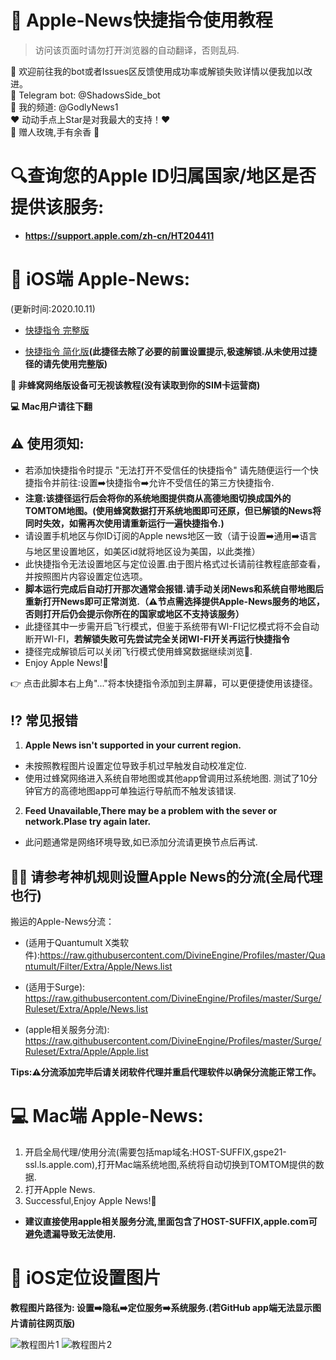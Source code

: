 # 🍎 Apple-News快捷指令使用教程 
> 访问该页面时请勿打开浏览器的自动翻译，否则乱码.

 👏 欢迎前往我的bot或者Issues区反馈使用成功率或解锁失败详情以便我加以改进。  
 🤖 Telegram bot:  @ShadowsSide_bot  
 🧾 我的频道: @GodlyNews1  
 ❤️ 动动手点上Star是对我最大的支持！❤️  
 🌹 赠人玫瑰,手有余香 🌹  

# 🔍查询您的Apple ID归属国家/地区是否提供该服务:
* **https://support.apple.com/zh-cn/HT204411**  

# 📱 iOS端 Apple-News:

(更新时间:2020.10.11)  

* [快捷指令 完整版](https://www.icloud.com/shortcuts/e74e9d722beb45c78dfab7e47ed82465)   

* [快捷指令 简化版](https://www.icloud.com/shortcuts/381635d80b46402b953b85625ecc69ca)**(此捷径去除了必要的前置设置提示,极速解锁.从未使用过捷径的请先使用完整版)**   

**🐝 非蜂窝网络版设备可无视该教程(没有读取到你的SIM卡运营商)**  

**💻 Mac用户请往下翻**

## ⚠️ 使用须知:  
*  若添加快捷指令时提示 "无法打开不受信任的快捷指令" 请先随便运行一个快捷指令并前往:设置➡️快捷指令➡️允许不受信任的第三方快捷指令.  
*  **注意:该捷径运行后会将你的系统地图提供商从高德地图切换成国外的TOMTOM地图。(使用蜂窝数据打开系统地图即可还原，但已解锁的News将同时失效，如需再次使用请重新运行一遍快捷指令.)**  
*  请设置手机地区与你ID订阅的Apple news地区一致（请于设置➡️通用➡️语言与地区里设置地区，如美区id就将地区设为美国，以此类推）  
*  此快捷指令无法设置地区与定位设置.由于图片格式过长请前往教程底部查看，并按照图片内容设置定位选项。
*  **脚本运行完成后自动打开那次通常会报错.请手动关闭News和系统自带地图后重新打开News即可正常浏览.（⚠️节点需选择提供Apple-News服务的地区，否则打开后仍会提示你所在的国家或地区不支持该服务）**
*  此捷径其中一步需开启飞行模式，但鉴于系统带有WI-FI记忆模式将不会自动断开WI-FI，**若解锁失败可先尝试完全关闭WI-FI开关再运行快捷指令**
*  捷径完成解锁后可以关闭飞行模式使用蜂窝数据继续浏览🥳.
*  Enjoy Apple News!🎉  

👉 点击此脚本右上角"..."将本快捷指令添加到主屏幕，可以更便捷使用该捷径。  

## ⁉️ 常见报错

1. **Apple News isn't supported in your current region.**  
*  未按照教程图片设置定位导致手机过早触发自动校准定位.  
*  使用过蜂窝网络进入系统自带地图或其他app曾调用过系统地图. 测试了10分钟官方的高德地图app可单独运行导航而不触发该错误.  
   
2. **Feed Unavailable,There may be a problem with the sever or network.Plase try again later.**  
*  此问题通常是网络环境导致,如已添加分流请更换节点后再试.  
 
## 💁🏻‍ 请参考神机规则设置Apple News的分流(全局代理也行)  
 
搬运的Apple-News分流：  
* (适用于Quantumult X类软件):https://raw.githubusercontent.com/DivineEngine/Profiles/master/Quantumult/Filter/Extra/Apple/News.list

* (适用于Surge): https://raw.githubusercontent.com/DivineEngine/Profiles/master/Surge/Ruleset/Extra/Apple/News.list

* (apple相关服务分流):  https://raw.githubusercontent.com/DivineEngine/Profiles/master/Surge/Ruleset/Extra/Apple/Apple.list

**Tips:⚠️分流添加完毕后请关闭软件代理并重启代理软件以确保分流能正常工作。**  


# 💻 Mac端 Apple-News:

1. 开启全局代理/使用分流(需要包括map域名:HOST-SUFFIX,gspe21-ssl.ls.apple.com),打开Mac端系统地图,系统将自动切换到TOMTOM提供的数据. 
2. 打开Apple News.  
3. Successful,Enjoy Apple News!🎉

* **建议直接使用apple相关服务分流,里面包含了HOST-SUFFIX,apple.com可避免遗漏导致无法使用.**

# 📍 iOS定位设置图片 

**教程图片路径为: 设置➡️隐私➡️定位服务➡️系统服务.(若GitHub app端无法显示图片请前往网页版)**

![教程图片1](https://github.com/ShadowsSide/-Apple-New/blob/master/IMAGE%202020-06-02%2001:43:20.jpg)
![教程图片2](https://github.com/ShadowsSide/-Apple-New/blob/master/IMAGE%202020-06-02%2001:43:24.jpg)   
